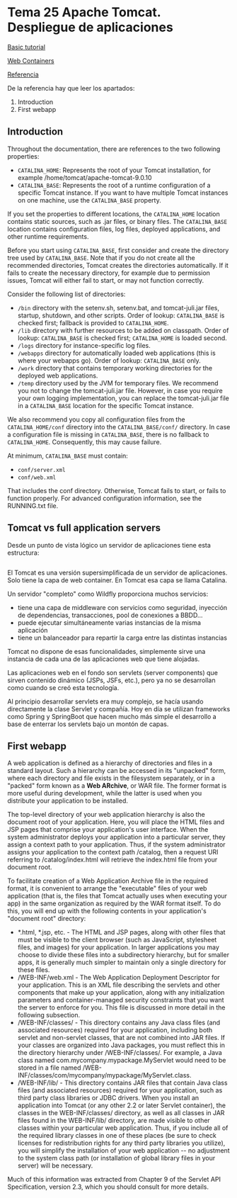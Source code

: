 # Tema 25 Apache Tomcat. Despliegue de aplicaciones

[Basic tutorial](https://www.tutorialkart.com/apache-tomcat/apache-tomcat-tutorial/)

[Web Containers](https://www.knowprogram.com/servlet/servlet-container/)

[Referencia](https://tomcat.apache.org/tomcat-10.1-doc/introduction.html)

De la referencia hay que leer los apartados:

1) Introduction
2) First webapp

## Introduction

Throughout the documentation, there are references to the two following properties:

- `CATALINA_HOME`: Represents the root of your Tomcat installation, for example /home/tomcat/apache-tomcat-9.0.10
- `CATALINA_BASE`: Represents the root of a runtime configuration of a specific Tomcat instance. If you want to have multiple Tomcat 
  instances on one machine, use the `CATALINA_BASE` property.

If you set the properties to different locations, the `CATALINA_HOME` location contains static sources, such as .jar files, or binary 
files. The `CATALINA_BASE` location contains configuration files, log files, deployed applications, and other runtime requirements.

Before you start using `CATALINA_BASE`, first consider and create the directory tree used by `CATALINA_BASE`. Note that if you do not 
create all the recommended directories, Tomcat creates the directories automatically. If it fails to create the necessary directory, 
for example due to permission issues, Tomcat will either fail to start, or may not function correctly.

Consider the following list of directories:

- `/bin` directory with the setenv.sh, setenv.bat, and tomcat-juli.jar files, startup, shutdown, and other scripts.
  Order of lookup: `CATALINA_BASE` is checked first; fallback is provided to `CATALINA_HOME`.
- `/lib` directory with further resources to be added on classpath.
  Order of lookup: `CATALINA_BASE` is checked first; `CATALINA_HOME` is loaded second.
- `/logs` directory for instance-specific log files.
- `/webapps` directory for automatically loaded web applications (this is where your webapps go).
  Order of lookup: `CATALINA_BASE` only.
- `/work` directory that contains temporary working directories for the deployed web applications.
- `/temp` directory used by the JVM for temporary files.
  We recommend you not to change the tomcat-juli.jar file. However, in case you require your own logging implementation, you can replace the tomcat-juli.jar file in a `CATALINA_BASE` location for the specific Tomcat instance.

We also recommend you copy all configuration files from the `CATALINA_HOME/conf` directory into the `CATALINA_BASE/conf/` directory. In 
case a configuration file is missing in `CATALINA_BASE`, there is no fallback to `CATALINA_HOME`. Consequently, this may cause failure.

At minimum, `CATALINA_BASE` must contain:

- `conf/server.xml`
- `conf/web.xml`

That includes the conf directory. Otherwise, Tomcat fails to start, or fails to function properly.
For advanced configuration information, see the RUNNING.txt file. 
## Tomcat vs full application servers

Desde un punto de vista lógico un servidor de aplicaciones tiene esta estructura:

```{thumbnail} images/arquitectura.png
```

El Tomcat es una versión supersimplificada de un servidor de aplicaciones. Solo tiene la capa de web container. En Tomcat esa capa
se llama Catalina.

Un servidor "completo" como Wildfly proporciona muchos servicios:

- tiene una capa de middleware con servicios como seguridad, inyección de dependencias, transacciones, pool de conexiones a BBDD...
- puede ejecutar simultáneamente varias instancias de la misma aplicación
- tiene un balanceador para repartir la carga entre las distintas instancias

Tomcat no dispone de esas funcionalidades, simplemente sirve una instancia de cada una de las aplicaciones web que tiene alojadas.

Las aplicaciones web en el fondo son servlets (server components) que sirven contenido dinámico (JSPs, JSFs, etc.), pero ya no se 
desarrollan como cuando se creó esta tecnología.

Al principio desarrollar servlets era muy complejo, se hacía usando directamente la clase Servlet y compañía. Hoy en día se utilizan
frameworks como Spring y SpringBoot que hacen mucho más simple el desarrollo a base de enterrar los servlets bajo un montón de capas.
## First webapp

A web application is defined as a hierarchy of directories and files in a standard layout. Such a hierarchy can be accessed in its 
"unpacked" form, where each directory and file exists in the filesystem separately, or in a "packed" form known as a **Web ARchive**, 
or WAR file. The former format is more useful during development, while the latter is used when you distribute your application to be 
installed.

The top-level directory of your web application hierarchy is also the document root of your application. Here, you will place the HTML 
files and JSP pages that comprise your application's user interface. When the system administrator deploys your application into a 
particular server, they assign a context path to your application. 
Thus, if the system administrator assigns your application to the context path /catalog, then a request URI referring to 
/catalog/index.html will retrieve the index.html file from your document root.

To facilitate creation of a Web Application Archive file in the required format, it is convenient to arrange the "executable" files of 
your web application (that is, the files that Tomcat actually uses when executing your app) in the same organization as required by the 
WAR format itself. To do this, you will end up with the following contents in your application's "document root" directory:

- *.html, *.jsp, etc. - The HTML and JSP pages, along with other files that must be visible to the client browser (such as JavaScript, 
  stylesheet files, and images) for your application. In larger applications you may choose to divide these files into a subdirectory 
  hierarchy, but for smaller apps, it is generally much simpler to maintain only a single directory for these files.
- /WEB-INF/web.xml - The Web Application Deployment Descriptor for your application. This is an XML file describing the servlets and 
  other components that make up your application, along with any initialization parameters and container-managed security constraints 
  that you want the server to enforce for you. This file is discussed in more detail in the following subsection.
- /WEB-INF/classes/ - This directory contains any Java class files (and associated resources) required for your application, including 
  both servlet and non-servlet classes, that are not combined into JAR files. If your classes are organized into Java packages, you 
  must reflect this in the directory hierarchy under /WEB-INF/classes/. For example, a Java class named 
  com.mycompany.mypackage.MyServlet would need to be stored in a file named /WEB-INF/classes/com/mycompany/mypackage/MyServlet.class.
- /WEB-INF/lib/ - This directory contains JAR files that contain Java class files (and associated resources) required for your 
  application, such as third party class libraries or JDBC drivers.
  When you install an application into Tomcat (or any other 2.2 or later Servlet container), the classes in the WEB-INF/classes/ 
  directory, as well as all classes in JAR files found in the WEB-INF/lib/ directory, are made visible to other classes within your 
  particular web application. Thus, if you include all of the required library classes in one of these places (be sure to check 
  licenses for redistribution rights for any third party libraries you utilize), you will simplify the installation of your web 
  application -- no adjustment to the system class path (or installation of global library files in your server) will be necessary.

Much of this information was extracted from Chapter 9 of the Servlet API Specification, version 2.3, which you should consult for more 
details.

```{thumbnail} images/Captura.PNG
```
